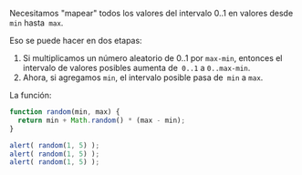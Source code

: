 Necesitamos "mapear" todos los valores del intervalo 0..1 en valores desde `min` hasta` max`.

Eso se puede hacer en dos etapas:

1. Si multiplicamos un número aleatorio de 0..1 por `max-min`, entonces el intervalo de valores posibles aumenta de` 0..1` a `0..max-min`.
2. Ahora, si agregamos `min`, el intervalo posible pasa de` min` a `max`.

La función:

```js run
function random(min, max) {
  return min + Math.random() * (max - min);
}

alert( random(1, 5) ); 
alert( random(1, 5) ); 
alert( random(1, 5) ); 
```

